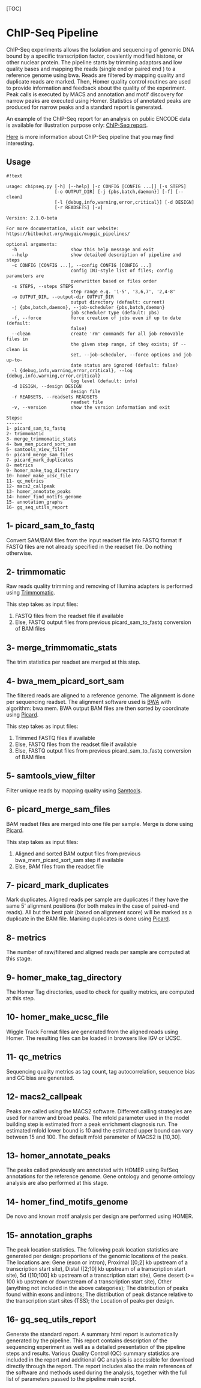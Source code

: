 [TOC]


ChIP-Seq Pipeline
=================

ChIP-Seq experiments allows the Isolation and sequencing of genomic DNA bound by a specific transcription factor,
covalently modified histone, or other nuclear protein. The pipeline starts by trimming adaptors and
low quality bases and mapping the reads (single end or paired end ) to a reference genome using bwa.
Reads are filtered by mapping quality and duplicate reads are marked. Then, Homer quality control routines
are used to provide information and feedback about the quality of the experiment. Peak calls is executed by MACS
and annotation and motif discovery for narrow peaks are executed using Homer. Statistics of annotated peaks
are produced for narrow peaks and a standard report is generated.

An example of the ChIP-Seq report for an analysis on public ENCODE data is available for illustration purpose only:
[ChIP-Seq report](http://gqinnovationcenter.com/services/bioinformatics/tools/chipReport/index.html).

[Here](https://bitbucket.org/mugqic/mugqic_pipelines/downloads/MUGQIC_Bioinfo_ChIP-Seq.pptx)
is more information about ChIP-Seq pipeline that you may find interesting.


Usage
-----
```
#!text

usage: chipseq.py [-h] [--help] [-c CONFIG [CONFIG ...]] [-s STEPS]
                  [-o OUTPUT_DIR] [-j {pbs,batch,daemon}] [-f] [--clean]
                  [-l {debug,info,warning,error,critical}] [-d DESIGN]
                  [-r READSETS] [-v]

Version: 2.1.0-beta

For more documentation, visit our website: https://bitbucket.org/mugqic/mugqic_pipelines/

optional arguments:
  -h                    show this help message and exit
  --help                show detailed description of pipeline and steps
  -c CONFIG [CONFIG ...], --config CONFIG [CONFIG ...]
                        config INI-style list of files; config parameters are
                        overwritten based on files order
  -s STEPS, --steps STEPS
                        step range e.g. '1-5', '3,6,7', '2,4-8'
  -o OUTPUT_DIR, --output-dir OUTPUT_DIR
                        output directory (default: current)
  -j {pbs,batch,daemon}, --job-scheduler {pbs,batch,daemon}
                        job scheduler type (default: pbs)
  -f, --force           force creation of jobs even if up to date (default:
                        false)
  --clean               create 'rm' commands for all job removable files in
                        the given step range, if they exists; if --clean is
                        set, --job-scheduler, --force options and job up-to-
                        date status are ignored (default: false)
  -l {debug,info,warning,error,critical}, --log {debug,info,warning,error,critical}
                        log level (default: info)
  -d DESIGN, --design DESIGN
                        design file
  -r READSETS, --readsets READSETS
                        readset file
  -v, --version         show the version information and exit

Steps:
------
1- picard_sam_to_fastq
2- trimmomatic
3- merge_trimmomatic_stats
4- bwa_mem_picard_sort_sam
5- samtools_view_filter
6- picard_merge_sam_files
7- picard_mark_duplicates
8- metrics
9- homer_make_tag_directory
10- homer_make_ucsc_file
11- qc_metrics
12- macs2_callpeak
13- homer_annotate_peaks
14- homer_find_motifs_genome
15- annotation_graphs
16- gq_seq_utils_report

```
1- picard_sam_to_fastq
----------------------
Convert SAM/BAM files from the input readset file into FASTQ format
if FASTQ files are not already specified in the readset file. Do nothing otherwise.

2- trimmomatic
--------------
Raw reads quality trimming and removing of Illumina adapters is performed using [Trimmomatic](http://www.usadellab.org/cms/index.php?page=trimmomatic).

This step takes as input files:

1. FASTQ files from the readset file if available
2. Else, FASTQ output files from previous picard_sam_to_fastq conversion of BAM files

3- merge_trimmomatic_stats
--------------------------
The trim statistics per readset are merged at this step.

4- bwa_mem_picard_sort_sam
--------------------------
The filtered reads are aligned to a reference genome. The alignment is done per sequencing readset.
The alignment software used is [BWA](http://bio-bwa.sourceforge.net/) with algorithm: bwa mem.
BWA output BAM files are then sorted by coordinate using [Picard](http://broadinstitute.github.io/picard/).

This step takes as input files:

1. Trimmed FASTQ files if available
2. Else, FASTQ files from the readset file if available
3. Else, FASTQ output files from previous picard_sam_to_fastq conversion of BAM files

5- samtools_view_filter
-----------------------
Filter unique reads by mapping quality using [Samtools](http://www.htslib.org/).

6- picard_merge_sam_files
-------------------------
BAM readset files are merged into one file per sample. Merge is done using [Picard](http://broadinstitute.github.io/picard/).

This step takes as input files:

1. Aligned and sorted BAM output files from previous bwa_mem_picard_sort_sam step if available
2. Else, BAM files from the readset file

7- picard_mark_duplicates
-------------------------
Mark duplicates. Aligned reads per sample are duplicates if they have the same 5' alignment positions
(for both mates in the case of paired-end reads). All but the best pair (based on alignment score)
will be marked as a duplicate in the BAM file. Marking duplicates is done using [Picard](http://broadinstitute.github.io/picard/).

8- metrics
----------
The number of raw/filtered and aligned reads per sample are computed at this stage.

9- homer_make_tag_directory
---------------------------
The Homer Tag directories, used to check for quality metrics, are computed at this step. 

10- homer_make_ucsc_file
------------------------
Wiggle Track Format files are generated from the aligned reads using Homer.
The resulting files can be loaded in browsers like IGV or UCSC.

11- qc_metrics
--------------
Sequencing quality metrics as tag count, tag autocorrelation, sequence bias and GC bias are generated.

12- macs2_callpeak
------------------
Peaks are called using the MACS2 software. Different calling strategies are used for narrow and broad peaks.
The mfold parameter used in the model building step is estimated from a peak enrichment diagnosis run.
The estimated mfold lower bound is 10 and the estimated upper bound can vary between 15 and 100.
The default mfold parameter of MACS2 is [10,30].

13- homer_annotate_peaks
------------------------
The peaks called previously are annotated with HOMER using RefSeq annotations for the reference genome.
Gene ontology and genome ontology analysis are also performed at this stage.

14- homer_find_motifs_genome
----------------------------
De novo and known motif analysis per design are performed using HOMER.

15- annotation_graphs
---------------------
The peak location statistics. The following peak location statistics are generated per design:
proportions of the genomic locations of the peaks. The locations are: Gene (exon or intron),
Proximal ([0;2] kb upstream of a transcription start site), Distal ([2;10] kb upstream
of a transcription start site), 5d ([10;100] kb upstream of a transcription start site),
Gene desert (>= 100 kb upstream or downstream of a transcription start site), Other (anything
not included in the above categories); The distribution of peaks found within exons and introns;
The distribution of peak distance relative to the transcription start sites (TSS);
the Location of peaks per design.

16- gq_seq_utils_report
-----------------------
Generate the standard report. A summary html report is automatically generated by the pipeline.
This report contains description of the sequencing experiment as well as a detailed presentation
of the pipeline steps and results. Various Quality Control (QC) summary statistics are included
in the report and additional QC analysis is accessible for download directly through the report.
The report includes also the main references of the software and methods used during the analysis,
together with the full list of parameters passed to the pipeline main script.


